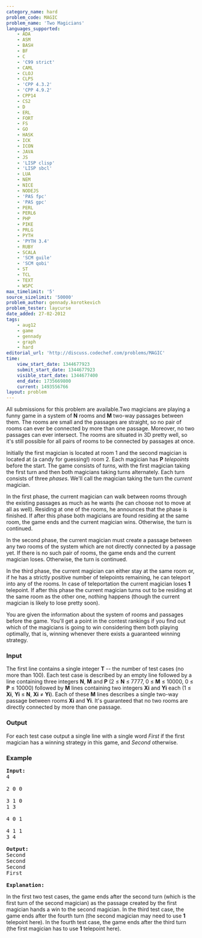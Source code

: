 ```yaml
---
category_name: hard
problem_code: MAGIC
problem_name: 'Two Magicians'
languages_supported:
    - ADA
    - ASM
    - BASH
    - BF
    - C
    - 'C99 strict'
    - CAML
    - CLOJ
    - CLPS
    - 'CPP 4.3.2'
    - 'CPP 4.9.2'
    - CPP14
    - CS2
    - D
    - ERL
    - FORT
    - FS
    - GO
    - HASK
    - ICK
    - ICON
    - JAVA
    - JS
    - 'LISP clisp'
    - 'LISP sbcl'
    - LUA
    - NEM
    - NICE
    - NODEJS
    - 'PAS fpc'
    - 'PAS gpc'
    - PERL
    - PERL6
    - PHP
    - PIKE
    - PRLG
    - PYTH
    - 'PYTH 3.4'
    - RUBY
    - SCALA
    - 'SCM guile'
    - 'SCM qobi'
    - ST
    - TCL
    - TEXT
    - WSPC
max_timelimit: '5'
source_sizelimit: '50000'
problem_author: gennady.korotkevich
problem_tester: laycurse
date_added: 27-02-2012
tags:
    - aug12
    - game
    - gennady
    - graph
    - hard
editorial_url: 'http://discuss.codechef.com/problems/MAGIC'
time:
    view_start_date: 1344677923
    submit_start_date: 1344677923
    visible_start_date: 1344677400
    end_date: 1735669800
    current: 1493556766
layout: problem
---
```

All submissions for this problem are available.Two magicians are playing a funny game in a system of **N** rooms and **M** two-way passages between them. The rooms are small and the passages are straight, so no pair of rooms can ever be connected by more than one passage. Moreover, no two passages can ever intersect. The rooms are situated in 3D pretty well, so it's still possible for all pairs of rooms to be connected by passages at once.

Initially the first magician is located at room 1 and the second magician is located at (a candy for guessing!) room 2. Each magician has **P** *telepoints* before the start. The game consists of *turns*, with the first magician taking the first turn and then both magicians taking turns alternately. Each turn consists of three *phases*. We'll call the magician taking the turn the *current* magician.

In the first phase, the current magician can walk between rooms through the existing passages as much as he wants (he can choose not to move at all as well). Residing at one of the rooms, he announces that the phase is finished. If after this phase both magicians are found residing at the same room, the game ends and the current magician wins. Otherwise, the turn is continued.

In the second phase, the current magician must create a passage between any two rooms of the system which are not directly connected by a passage yet. If there is no such pair of rooms, the game ends and the current magician loses. Otherwise, the turn is continued.

In the third phase, the current magician can either stay at the same room or, if he has a strictly positive number of telepoints remaining, he can teleport into any of the rooms. In case of teleportation the current magician loses **1** telepoint. If after this phase the current magician turns out to be residing at the same room as the other one, nothing happens (though the current magician is likely to lose pretty soon).

You are given the information about the system of rooms and passages before the game. You'll get a point in the contest rankings if you find out which of the magicians is going to win considering them both playing optimally, that is, winning whenever there exists a guaranteed winning strategy.

### Input

The first line contains a single integer **T** -- the number of test cases (no more than 100). Each test case is described by an empty line followed by a line containing three integers **N**, **M** and **P** (2 ≤ **N** ≤ 7777, 0 ≤ **M** ≤ 10000, 0 ≤ **P** ≤ 10000) followed by **M** lines containing two integers **Xi** and **Yi** each (1 ≤ **Xi**, **Yi** ≤ **N**, **Xi** ≠ **Yi**). Each of these **M** lines describes a single two-way passage between rooms **Xi** and **Yi**. It's guaranteed that no two rooms are directly connected by more than one passage.

### Output

For each test case output a single line with a single word *First* if the first magician has a winning strategy in this game, and *Second* otherwise.

### Example

<pre>
<b>Input:</b>
4

2 0 0

3 1 0
1 3

4 0 1

4 1 1
3 4

<b>Output:</b>
Second
Second
Second
First

<b>Explanation:</b>
</pre>
In the first two test cases, the game ends after the second turn (which is the first turn of the second magician) as the passage created by the first magician hands a win to the second magician. In the third test case, the game ends after the fourth turn (the second magician may need to use **1** telepoint here). In the fourth test case, the game ends after the third turn (the first magician has to use **1** telepoint here).
